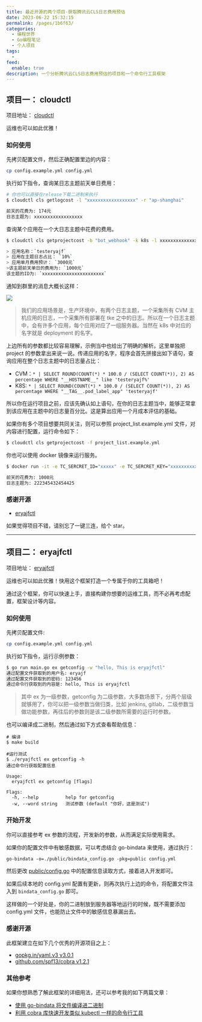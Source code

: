 ```yaml
---
title: 最近开源的两个项目-获取腾讯云CLS日志费用预估
date: 2023-06-22 15:32:15
permalink: /pages/1b6f63/
categories:
  - 编程世界
  - Go编程笔记
  - 个人项目
tags:
  -
feed:
  enable: true
description: 一个分析腾讯云CLS日志费用预估的项目和一个命令行工具框架
---
```


## 项目一： cloudctl

项目地址： [cloudctl](https://github.com/eryajf/cloudctl)

运维也可以如此优雅！

### 如何使用

先拷贝配置文件，然后正确配置里边的内容：

```sh
cp config.example.yml config.yml
```

执行如下指令，查询某日志主题前天单日费用：

```sh
# 你也可以直接在release下载二进制来执行
$ cloudctl cls getlogcost -l "xxxxxxxxxxxxxxxxxx" -r "ap-shanghai"

前天的花费为: 174元
日志主题为: xxxxxxxxxxxxxxxxxx
```

查询某个应用在一个大日志主题中花费的费用。

```sh
$ cloudctl cls getprojectcost -b "bot_webhook" -k k8s -l xxxxxxxxxxxxxxxxxxxxxxx -p testeryajf -r ap-shanghai

> 应用名称：`testeryajf`
> 应用在主题日志占比： `10%`
> 应用单月费用预计： `3000元`
>该主题前天单日的费用为: `1000元`
该主题的ID为: `xxxxxxxxxxxxxxxxxxxxxxx`
```

通知到群里的消息大概长这样：

![](https://cdn.jsdelivr.net/gh/eryajf/tu/img/image_20230605_184855.png)

> 我们的应用场景是，生产环境中，有两个日志主题，一个采集所有 CVM 主机应用的日志，一个采集所有部署在 tke 之中的日志。所以在一个日志主题中，会有许多个应用，每个应用对应了一组服务器。当然在 k8s 中对应的名字就是 deployment 的名字。

上边所有的参数都比较容易理解，示例当中也给出了明确的解析。这里单独把 project 的参数拿出来说一说。传递应用的名字，程序会首先拼接出如下语句，查询应用在整个日志主题中的日志量占比：

- CVM：`* | SELECT ROUND(COUNT(*) * 100.0 / (SELECT COUNT(*)), 2) AS percentage WHERE "__HOSTNAME__" like 'testeryajf%'`
- K8S: `* | SELECT ROUND(COUNT(*) * 100.0 / (SELECT COUNT(*)), 2) AS percentage WHERE "__TAG__.pod_label_app" 'testeryajf'`

所以你在运行项目之前，应该先确认如上语句，在你的日志主题当中，能够正常拿到该应用在主题中的日志量百分比。这是算出应用一个月成本评估的基础。

如果你有多个项目想要共同关注，则可以参照 project_list.example.yml 文件，对内容进行配置，运行命令如下：

```sh
$ cloudctl cls getprojectcost -f project_list.example.yml
```

你也可以使用 docker 镜像来运行服务。

```sh
$ docker run -it -e TC_SERCRET_ID="xxxxx" -e TC_SERCRET_KEY="xxxxxxxxxx" dockerproxy.com/eryajf/cloudctl /app/cloudctl cls getlogcost  -l "222345432454425"

前天的花费为: 1000元
日志主题为: 222345432454425
```

### 感谢开源

- [eryajfctl](https://github.com/eryajf/eryajfctl)

如果觉得项目不错，请别忘了一键三连，给个 star。

---

## 项目二： eryajfctl

项目地址： [eryajfctl](https://github.com/eryajf/eryajfctl)

运维也可以如此优雅！快用这个框架打造一个专属于你的工具箱吧！

通过这个框架，你可以快速上手，直接构建你想要的运维工具，而不必再考虑配置，框架设计等内容。

### 如何使用

先拷贝配置文件:

```sh
cp config.example.yml config.yml
```

执行如下指令，运行示例参数：

```sh
$ go run main.go ex getconfig -w "hello, This is eryajfctl"
通过配置文件获取到的用户名: eryajf
通过配置文件获取到的密码: 123456
通过命令行获取到的内容是: hello, This is eryajfctl
```

> 其中 ex 为一级参数，getconfig 为二级参数，大多数场景下，分两个层级就够用了，你可以把一级参数当做归类，比如 jenkins, gitlab，二级参数当做功能参数，再往后的参数则是该二级参数所需要的运行时参数。

也可以编译成二进制，然后通过如下方式查看帮助信息：

```
# 编译
$ make build

#运行测试
$ ./eryajfctl ex getconfig -h
通过命令行获取配置信息

Usage:
  eryajfctl ex getconfig [flags]

Flags:
  -h, --help          help for getconfig
  -w, --word string   测试参数 (default "你好，这是测试")
```

### 开始开发

你可以直接参考 ex 参数的流程，开发新的参数，从而满足实际使用需求。

如果你的配置文件中有敏感数据，可以考虑结合 go-bindata 来使用，通过执行：

```
go-bindata -o=./public/bindata_config.go -pkg=public config.yml
```

然后更改 [public/config.go](https://github.com/eryajf/eryajfctl/blob/4cd30714062e5b65746bdb5f100f19bfe38ed52e/public/config.go#L28) 中的配置信息读取方式，接着进入开发即可。

如果后续本地的 config.yml 配置有更新，则再次执行上边的命令，将配置文件注入到 `bindata_config.go` 即可。

这样做的一个好处是，你的二进制放到服务器等地运行的时候，既不需要添加 config.yml 文件，也能防止文件中的敏感信息暴漏出去。

### 感谢开源

此框架建立在如下几个优秀的开源项目之上：

- [gopkg.in/yaml.v3 v3.0.1](https://github.com/go-yaml/yaml)
- [github.com/spf13/cobra v1.2.1](https://github.com/spf13/cobra)

### 其他参考

如果你想熟悉了解此框架的详细用法，还可以参考我的如下两篇文章：

- [使用 go-bindata 将文件编译进二进制](https://wiki.eryajf.net/pages/2bf6c3/)
- [利用 cobra 库快速开发类似 kubectl 一样的命令行工具](https://wiki.eryajf.net/pages/5c4163/)
